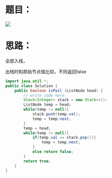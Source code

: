 # 题目：

![](https://github.com/SaoDiSengA/forWork/blob/master/images/判断一个链表是否为回文结构.png)

# 思路：

全部入栈，

出栈时和原始节点值比较，不同返回false

```java
import java.util.*;
public class Solution {
    public boolean isPail (ListNode head) {
        // write code here
        Stack<Integer> stack = new Stack<>();
        ListNode temp = head;
        while(temp != null){
            stack.push(temp.val);
            temp = temp.next;
        }
        temp = head;
        while(temp != null){
            if(temp.val == stack.pop()){
                temp = temp.next;
            }
            else return false;
        }
        return true;
    }
}
```

